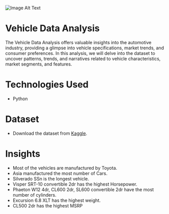 ![Image Alt Text](https://hagerty-vid-images.imgix.net/vehicles/2004%20Viper%20137.jpg)

# Vehicle Data Analysis  
The Vehicle Data Analysis offers valuable insights into the automotive industry, providing a glimpse into vehicle specifications, market trends, and consumer preferences. In this analysis, we will delve into the dataset to uncover patterns, trends, and narratives related to vehicle characteristics, market segments, and features.

# Technologies Used  
* Python
  
# Dataset 
* Download the dataset from [Kaggle](https://www.kaggle.com/code/beelaboo/car-dataset/input).

# Insights  
* Most of the vehicles are manufactured by Toyota.
* Asia manufactured the most number of Cars.
* Silverado SSn is the longest vehicle.
* Visper SRT-10 convertible 2dr has the highest Horsepower.
* Phaeton W12 4dr, CL600 2dr, SL600 convertible 2dr have the most number of cylinders.
* Excursion 6.8 XLT has the highest weight.
* CL500 2dr has the highest MSRP
